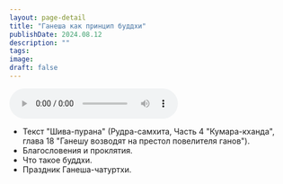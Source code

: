 ```yaml
---
layout: page-detail
title: "Ганеша как принцип буддхи"
publishDate: 2024.08.12
description: ""
tags:
image:
draft: false
---
```


<audio title="2024.08.12 - Ганеша как принцип буддхи.mp3" src="https://filer-api.advayta.org/v1.0/public/files/74636" controls=""></audio>

* Текст "Шива-пурана" (Рудра-самхита, Часть 4 "Кумара-кханда", глава 18 "Ганешу возводят на престол повелителя ганов").
* Благословения и проклятия.
* Что такое буддхи.
* Праздник Ганеша-чатуртхи.

  
